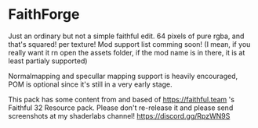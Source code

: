 # FaithForge 

Just an ordinary but not a simple faithful edit. 64 pixels of pure rgba, and that's squared! per texture!
Mod support list comming soon!      (I mean, if you really want it rn open the assets folder, if the mod name is in there, it is at least partialy supported)

Normalmapping and specullar mapping support is heavily encouraged, POM is optional since it's still in a very early stage.

This pack has some content from and based of https://faithful.team 's Faithful 32 Resource pack. Please don't re-release it and please send screenshots at my shaderlabs channel! https://discord.gg/RpzWN9S
